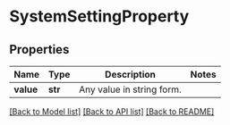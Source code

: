 # SystemSettingProperty

## Properties
Name | Type | Description | Notes
------------ | ------------- | ------------- | -------------
**value** | **str** | Any value in string form. | 

[[Back to Model list]](../README.md#documentation-for-models) [[Back to API list]](../README.md#documentation-for-api-endpoints) [[Back to README]](../README.md)


